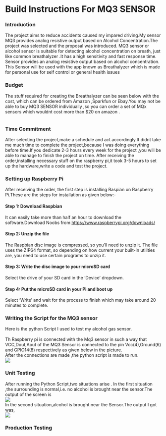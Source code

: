 
# Build Instructions For MQ3 SENSOR


### Introduction
The project aims to reduce accidents caused my impared driving.My sensor MQ3 provides analog resistive output based on Alcohol Concentration.The project was selected and the proposal was introduced.
MQ3 sensor or alcohol sensor is suitable for detecting alcohol concentration on breath, just like common breathalyzer
.It has a high sensitivity and fast response time. Sensor provides an analog resistive output based on alcohol concentration. 
This Sensor will be used with the app known as Breathalyzer which is made for personal use for self control or general health issues
<img src="https://github.com/MohitaPrabhakar/Mq3Sensor/blob/master/Capture.PNG" alt="">

### Budget 
The stuff required for creating the Breathalyzer can be seen below with the cost, which can be ordered from Amazon ,Sparkfun or Ebay.You may not be able to buy MQ3 SENSOR individually ,so you can order a set of MQx sensors which wouldnt cost more than $20 on amazon . 

<img src="https://github.com/MohitaPrabhakar/Mq3Sensor/blob/master/Picture1.png"  alt="">

### Time Commitment
After selecting the project,make a schedule and act accordingly.It didnt take me much time to complete the project,because I was doing everything before time.If you dedicate 2-3 hours every week for the project ,you will be able to manage to finish the project on time.
After receiving the order,installing necessary stuff on the raspberry pi,it took 3-5 hours to set up the hardware,write a code and test the project.

### Setting up Raspberry Pi 
After receiving the order, the first step is installing Raspian on Raspberry Pi.These are the steps for installation as given below:-

#### Step 1: Download Raspbian
It can easily take more than half an hour to download the software.Download Noobs from https://www.raspberrypi.org/downloads/ 

#### Step 2: Unzip the file
The Raspbian disc image is compressed, so you’ll need to unzip it. The file uses the ZIP64 format, so depending on how current your built-in utilities are, you need to use certain programs to unzip it.

#### Step 3: Write the disc image to your microSD card
Select the drive of your SD card in the ‘Device’ dropdown.

#### Step 4: Put the microSD card in your Pi and boot up
Select ‘Write’ and wait for the process to finish which may take around 20 minutes to complete.
 
 
 ### Writing the Script for the MQ3 sensor
 Here is the python Script I used to test my alcohol gas sensor. <br>
<img src="https://github.com/MohitaPrabhakar/Mq3Sensor/blob/master/python.PNG"  alt=""> <br>
<br>
Th Raspberry pi is connected with the Mq3 sensor in such a way that VCC,Dout,Aout of the MQ3 Sensor is connected to the pin Vcc(4),Ground(6) and GPIO14(8) respectively as given below in the picture.
<br>
After the connections are made ,the python script is made to run.
<br>
<img src="https://github.com/MohitaPrabhakar/Mq3Sensor/blob/master/sensorconnection.PNG"><br>

### Unit Testing
After running the Python Script,two situations arise .
In the first situation ,the surrounding is normal,i.e. no alcohol is brought near the sensor.The output of the screen is
<br>
<img src="https://github.com/MohitaPrabhakar/Mq3Sensor/blob/master/result1.PNG">
<br>
In the second situation,alcohol is brought near the Sensor.The output I got was,
<br> 
<img src="https://github.com/MohitaPrabhakar/Mq3Sensor/blob/master/result2.PNG">
<br>


### Production Testing
